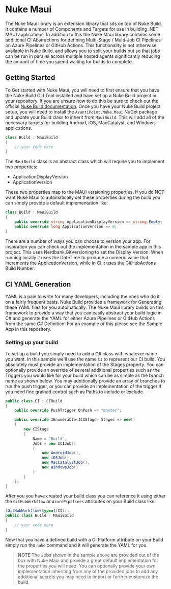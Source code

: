 # Nuke Maui

The Nuke Maui library is an extension library that sits on top of Nuke Build. It contains a number of Components and Targets for use in building .NET MAUI applications. In addition to this the Nuke Maui library contains some additional CI Abstractions for defining Multi-Stage / Multi-Job CI Pipelines on Azure Pipelines or GitHub Actions. This functionality is not otherwise available in Nuke Build, and allows you to split your builds out so that jobs can be run in parallel across multiple hosted agents significantly reducing the amount of time you spend waiting for builds to complete.

## Getting Started

To Get started with Nuke Maui, you will need to first ensure that you have the Nuke Build CLI Tool installed and have set up a Nuke Build project in your repository. If you are unsure how to do this be sure to check out the official [Nuke Build documentation](https://nuke.build/docs/introduction). Once you have your Nuke Build project setup, you will need to install the `AvantiPoint.Nuke.Maui` NuGet package and update your Build class to inherit from `MauiBuild`. This will add all of the necessary targets for building Android, iOS, MacCatalyst, and Windows applications.

```cs
class Build : MauiBuild
{
    // your code here
}
```

The `MauiBuild` class is an abstract class which will require you to implement two properties:

- ApplicationDisplayVersion
- ApplicationVersion

These two properties map to the MAUI versioning properties. If you do NOT want Nuke Maui to automatically set these properties during the build you can simply provide a default implementation like:

```cs
class Build : MauiBuild
{
    public override string ApplicationDisplayVersion => string.Empty;
    public override long ApplicationVersion => 0;
}
```

There are a number of ways you can choose to version your app. For inspiration you can check out the implementation in the sample app in this project. This uses Nerdbank.GitVersioning to set the Display Version. When running locally it uses the DateTime to produce a numeric value that increments the ApplicationVersion, while in CI it uses the GitHubActions Build Number.

## CI YAML Generation

YAML is a pain to write for many developers, including the ones who do it on a fairly frequent basis. Nuke Build provides a framework for Generating these YAML files for you automatically. The Nuke Maui library builds on this framework to provide a way that you can easily abstract your build logic in C# and generate the YAML for either Azure Pipelines or GitHub Actions from the same C# Definition! For an example of this please see the Sample App in this repository.

### Setting up your build

To set up a build you simply need to add a C# class with whatever name you want. In this sample we'll use the name `CI` to represent our CI build. You absolutely must provide an implementation of the Stages property. You can optionally provide an override of several additional properties such as the Triggers you would like for your build which can be as simple as the branch name as shown below. You may additionally provide an array of branches to run the push trigger, or you can provide an implementation of the trigger if you need fine grained control such as Paths to include or exclude.

```cs
public class CI : CIBuild
{
    public override PushTrigger OnPush => "master";

    public override IEnumerable<ICIStage> Stages => new[]
    {
        new CIStage
        {
            Name = "Build",
            Jobs = new ICIJob[]
            {
                new AndroidJob(),
                new iOSJob(),
                new MacCatalystJob(),
                new WindowsJob()
            }
        }
    };
}
```

After you you have created your build class you can reference it using either the `GitHubWorkflow` or `AzurePipelines` attributes on your Build class like:

```cs
[GitHubWorkflow(typeof(CI))]
public class Build : MauiBuild
{
    // your code here
}
```

Now that you have a defined build with a CI Platform attribute on your Build simply run the `nuke` command and it will generate the YAML for you.

> **NOTE**
> The Jobs shown in the sample above are provided out of the box with Nuke Maui and provide a great default implementation for the properties you will need. You can optionally provide your own implementation inheriting from any of the provided jobs to add any additional secrets you may need to import or further customize the build.
